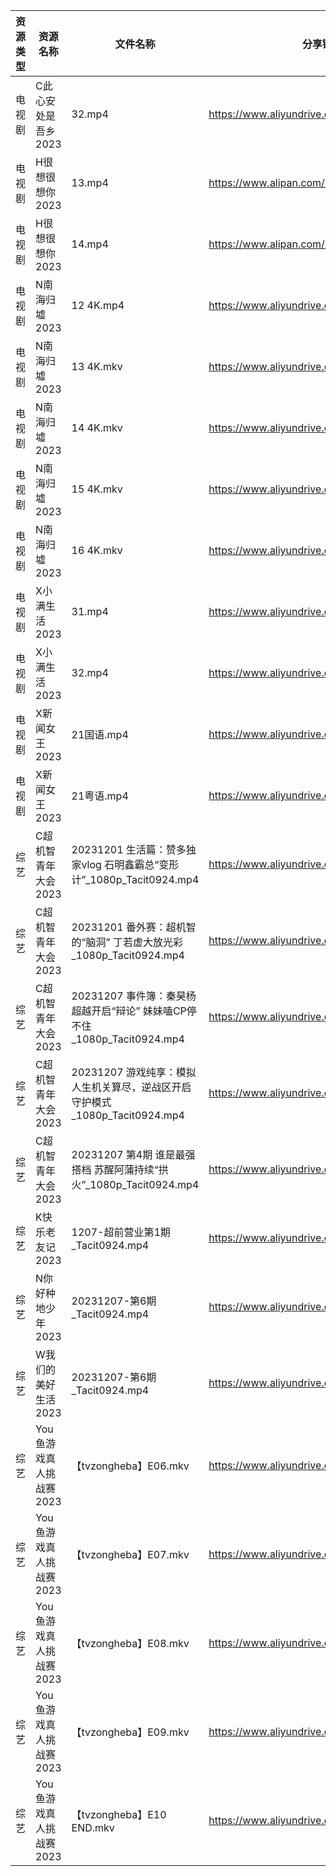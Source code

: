 | 资源类型 | 资源名称            | 文件名称                                                  | 分享链接                                      | 更新时间                |
| ---- | --------------- | ----------------------------------------------------- | ----------------------------------------- | ------------------- |
| 电视剧  | C此心安处是吾乡2023    | 32.mp4                                                | https://www.aliyundrive.com/s/QQWm5c3V9Uh | 2023-12-08 00:05:03 |
| 电视剧  | H很想很想你2023      | 13.mp4                                                | https://www.alipan.com/s/hfMyZXe5zKx      | 2023-12-08 00:05:08 |
| 电视剧  | H很想很想你2023      | 14.mp4                                                | https://www.alipan.com/s/hfMyZXe5zKx      | 2023-12-08 00:05:08 |
| 电视剧  | N南海归墟2023       | 12 4K.mp4                                             | https://www.aliyundrive.com/s/osS6eneRJvi | 2023-12-08 00:05:20 |
| 电视剧  | N南海归墟2023       | 13 4K.mkv                                             | https://www.aliyundrive.com/s/osS6eneRJvi | 2023-12-08 00:05:19 |
| 电视剧  | N南海归墟2023       | 14 4K.mkv                                             | https://www.aliyundrive.com/s/osS6eneRJvi | 2023-12-08 00:05:19 |
| 电视剧  | N南海归墟2023       | 15 4K.mkv                                             | https://www.aliyundrive.com/s/osS6eneRJvi | 2023-12-08 00:05:19 |
| 电视剧  | N南海归墟2023       | 16 4K.mkv                                             | https://www.aliyundrive.com/s/osS6eneRJvi | 2023-12-08 00:05:18 |
| 电视剧  | X小满生活2023       | 31.mp4                                                | https://www.aliyundrive.com/s/1NqSyazx3ao | 2023-12-08 00:05:26 |
| 电视剧  | X小满生活2023       | 32.mp4                                                | https://www.aliyundrive.com/s/1NqSyazx3ao | 2023-12-08 00:05:26 |
| 电视剧  | X新闻女王2023       | 21国语.mp4                                              | https://www.aliyundrive.com/s/pQso7VmMDJg | 2023-12-08 00:05:29 |
| 电视剧  | X新闻女王2023       | 21粤语.mp4                                              | https://www.aliyundrive.com/s/pQso7VmMDJg | 2023-12-08 00:05:29 |
| 综艺   | C超机智青年大会2023    | 20231201 生活篇：赞多独家vlog 石明鑫霸总“变形计”_1080p_Tacit0924.mp4  | https://www.aliyundrive.com/s/Qnyp1qPWM7Q | 2023-12-08 00:05:41 |
| 综艺   | C超机智青年大会2023    | 20231201 番外赛：超机智的“脑洞” 丁若虚大放光彩_1080p_Tacit0924.mp4     | https://www.aliyundrive.com/s/Qnyp1qPWM7Q | 2023-12-08 00:05:41 |
| 综艺   | C超机智青年大会2023    | 20231207 事件簿：秦昊杨超越开启“辩论” 妹妹嗑CP停不住_1080p_Tacit0924.mp4 | https://www.aliyundrive.com/s/Qnyp1qPWM7Q | 2023-12-08 00:05:41 |
| 综艺   | C超机智青年大会2023    | 20231207 游戏纯享：模拟人生机关算尽，逆战区开启守护模式_1080p_Tacit0924.mp4  | https://www.aliyundrive.com/s/Qnyp1qPWM7Q | 2023-12-08 00:05:40 |
| 综艺   | C超机智青年大会2023    | 20231207 第4期 谁是最强搭档 苏醒阿蒲持续“拱火”_1080p_Tacit0924.mp4    | https://www.aliyundrive.com/s/Qnyp1qPWM7Q | 2023-12-08 00:05:40 |
| 综艺   | K快乐老友记2023      | 1207-超前营业第1期_Tacit0924.mp4                            | https://www.aliyundrive.com/s/BxVL5bRR35N | 2023-12-08 00:05:49 |
| 综艺   | N你好种地少年2023     | 20231207-第6期_Tacit0924.mp4                            | https://www.aliyundrive.com/s/ji6gfxstYFe | 2023-12-08 00:06:01 |
| 综艺   | W我们的美好生活2023    | 20231207-第6期_Tacit0924.mp4                            | https://www.aliyundrive.com/s/zAXrGigJxgY | 2023-12-08 00:06:13 |
| 综艺   | You鱼游戏真人挑战赛2023 | 【tvzongheba】E06.mkv                                   | https://www.aliyundrive.com/s/9juv8j55vnC | 2023-12-08 00:06:22 |
| 综艺   | You鱼游戏真人挑战赛2023 | 【tvzongheba】E07.mkv                                   | https://www.aliyundrive.com/s/9juv8j55vnC | 2023-12-08 00:06:21 |
| 综艺   | You鱼游戏真人挑战赛2023 | 【tvzongheba】E08.mkv                                   | https://www.aliyundrive.com/s/9juv8j55vnC | 2023-12-08 00:06:21 |
| 综艺   | You鱼游戏真人挑战赛2023 | 【tvzongheba】E09.mkv                                   | https://www.aliyundrive.com/s/9juv8j55vnC | 2023-12-08 00:06:21 |
| 综艺   | You鱼游戏真人挑战赛2023 | 【tvzongheba】E10 END.mkv                               | https://www.aliyundrive.com/s/9juv8j55vnC | 2023-12-08 00:06:20 |
